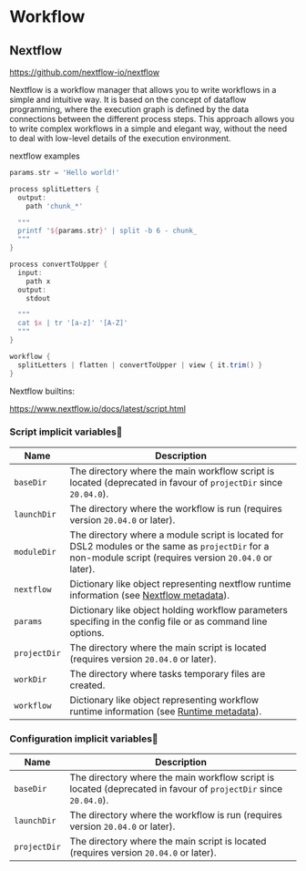 # Workflow

## Nextflow

https://github.com/nextflow-io/nextflow

Nextflow is a workflow manager that allows you to write workflows in a simple and intuitive way. It is based on the concept of dataflow programming, where the execution graph is defined by the data connections between the different process steps. This approach allows you to write complex workflows in a simple and elegant way, without the need to deal with low-level details of the execution environment.

nextflow examples

```groovy
params.str = 'Hello world!'

process splitLetters {
  output:
    path 'chunk_*'

  """
  printf '${params.str}' | split -b 6 - chunk_
  """
}

process convertToUpper {
  input:
    path x
  output:
    stdout

  """
  cat $x | tr '[a-z]' '[A-Z]'
  """
}

workflow {
  splitLetters | flatten | convertToUpper | view { it.trim() }
}
```

Nextflow builtins:

https://www.nextflow.io/docs/latest/script.html

### Script implicit variables

| Name         | Description                                                                                                                                                      |
|--------------|------------------------------------------------------------------------------------------------------------------------------------------------------------------|
| `baseDir`    | The directory where the main workflow script is located (deprecated in favour of `projectDir` since `20.04.0`).                                                  |
| `launchDir`  | The directory where the workflow is run (requires version `20.04.0` or later).                                                                                   |
| `moduleDir`  | The directory where a module script is located for DSL2 modules or the same as `projectDir` for a non-module script (requires version `20.04.0` or later).       |
| `nextflow`   | Dictionary like object representing nextflow runtime information (see [Nextflow metadata](https://www.nextflow.io/docs/latest/metadata.html#metadata-nextflow)). |
| `params`     | Dictionary like object holding workflow parameters specifing in the config file or as command line options.                                                      |
| `projectDir` | The directory where the main script is located (requires version `20.04.0` or later).                                                                            |
| `workDir`    | The directory where tasks temporary files are created.                                                                                                           |
| `workflow`   | Dictionary like object representing workflow runtime information (see [Runtime metadata](https://www.nextflow.io/docs/latest/metadata.html#metadata-workflow)).  |

### Configuration implicit variables

| Name          | Description                                                                                                     |
|---------------|-----------------------------------------------------------------------------------------------------------------|
| `baseDir`     | The directory where the main workflow script is located (deprecated in favour of `projectDir` since `20.04.0`). |
| `launchDir`   | The directory where the workflow is run (requires version `20.04.0` or later).                                  |
| `projectDir`  | The directory where the main script is located (requires version `20.04.0` or later).                           |


